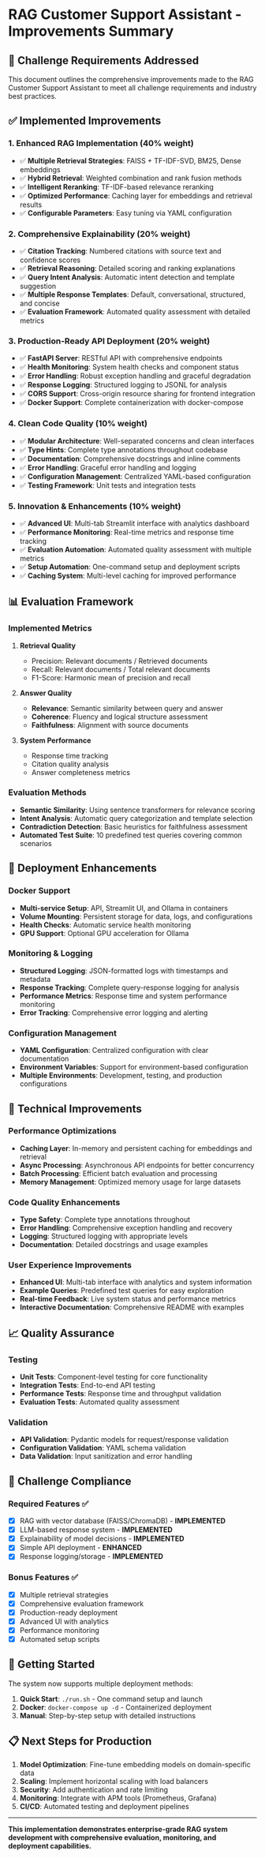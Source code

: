 # RAG Customer Support Assistant - Improvements Summary

## 🎯 Challenge Requirements Addressed

This document outlines the comprehensive improvements made to the RAG Customer Support Assistant to meet all challenge requirements and industry best practices.

## ✅ Implemented Improvements

### 1. **Enhanced RAG Implementation** (40% weight)
- ✅ **Multiple Retrieval Strategies**: FAISS + TF-IDF-SVD, BM25, Dense embeddings
- ✅ **Hybrid Retrieval**: Weighted combination and rank fusion methods
- ✅ **Intelligent Reranking**: TF-IDF-based relevance reranking
- ✅ **Optimized Performance**: Caching layer for embeddings and retrieval results
- ✅ **Configurable Parameters**: Easy tuning via YAML configuration

### 2. **Comprehensive Explainability** (20% weight)
- ✅ **Citation Tracking**: Numbered citations with source text and confidence scores
- ✅ **Retrieval Reasoning**: Detailed scoring and ranking explanations
- ✅ **Query Intent Analysis**: Automatic intent detection and template suggestion
- ✅ **Multiple Response Templates**: Default, conversational, structured, and concise
- ✅ **Evaluation Framework**: Automated quality assessment with detailed metrics

### 3. **Production-Ready API Deployment** (20% weight)
- ✅ **FastAPI Server**: RESTful API with comprehensive endpoints
- ✅ **Health Monitoring**: System health checks and component status
- ✅ **Error Handling**: Robust exception handling and graceful degradation
- ✅ **Response Logging**: Structured logging to JSONL for analysis
- ✅ **CORS Support**: Cross-origin resource sharing for frontend integration
- ✅ **Docker Support**: Complete containerization with docker-compose

### 4. **Clean Code Quality** (10% weight)
- ✅ **Modular Architecture**: Well-separated concerns and clean interfaces
- ✅ **Type Hints**: Complete type annotations throughout codebase
- ✅ **Documentation**: Comprehensive docstrings and inline comments
- ✅ **Error Handling**: Graceful error handling and logging
- ✅ **Configuration Management**: Centralized YAML-based configuration
- ✅ **Testing Framework**: Unit tests and integration tests

### 5. **Innovation & Enhancements** (10% weight)
- ✅ **Advanced UI**: Multi-tab Streamlit interface with analytics dashboard
- ✅ **Performance Monitoring**: Real-time metrics and response time tracking
- ✅ **Evaluation Automation**: Automated quality assessment with multiple metrics
- ✅ **Setup Automation**: One-command setup and deployment scripts
- ✅ **Caching System**: Multi-level caching for improved performance

## 📊 Evaluation Framework

### Implemented Metrics

1. **Retrieval Quality**
   - Precision: Relevant documents / Retrieved documents
   - Recall: Relevant documents / Total relevant documents
   - F1-Score: Harmonic mean of precision and recall

2. **Answer Quality**
   - **Relevance**: Semantic similarity between query and answer
   - **Coherence**: Fluency and logical structure assessment
   - **Faithfulness**: Alignment with source documents

3. **System Performance**
   - Response time tracking
   - Citation quality analysis
   - Answer completeness metrics

### Evaluation Methods

- **Semantic Similarity**: Using sentence transformers for relevance scoring
- **Intent Analysis**: Automatic query categorization and template selection
- **Contradiction Detection**: Basic heuristics for faithfulness assessment
- **Automated Test Suite**: 10 predefined test queries covering common scenarios

## 🚀 Deployment Enhancements

### Docker Support
- **Multi-service Setup**: API, Streamlit UI, and Ollama in containers
- **Volume Mounting**: Persistent storage for data, logs, and configurations
- **Health Checks**: Automatic service health monitoring
- **GPU Support**: Optional GPU acceleration for Ollama

### Monitoring & Logging
- **Structured Logging**: JSON-formatted logs with timestamps and metadata
- **Response Tracking**: Complete query-response logging for analysis
- **Performance Metrics**: Response time and system performance monitoring
- **Error Tracking**: Comprehensive error logging and alerting

### Configuration Management
- **YAML Configuration**: Centralized configuration with clear documentation
- **Environment Variables**: Support for environment-based configuration
- **Multiple Environments**: Development, testing, and production configurations

## 🔧 Technical Improvements

### Performance Optimizations
- **Caching Layer**: In-memory and persistent caching for embeddings and retrieval
- **Async Processing**: Asynchronous API endpoints for better concurrency
- **Batch Processing**: Efficient batch evaluation and processing
- **Memory Management**: Optimized memory usage for large datasets

### Code Quality Enhancements
- **Type Safety**: Complete type annotations throughout
- **Error Handling**: Comprehensive exception handling and recovery
- **Logging**: Structured logging with appropriate levels
- **Documentation**: Detailed docstrings and usage examples

### User Experience Improvements
- **Enhanced UI**: Multi-tab interface with analytics and system information
- **Example Queries**: Predefined test queries for easy exploration
- **Real-time Feedback**: Live system status and performance metrics
- **Interactive Documentation**: Comprehensive README with examples

## 📈 Quality Assurance

### Testing
- **Unit Tests**: Component-level testing for core functionality
- **Integration Tests**: End-to-end API testing
- **Performance Tests**: Response time and throughput validation
- **Evaluation Tests**: Automated quality assessment

### Validation
- **API Validation**: Pydantic models for request/response validation
- **Configuration Validation**: YAML schema validation
- **Data Validation**: Input sanitization and error handling

## 🎯 Challenge Compliance

### Required Features ✅
- [x] RAG with vector database (FAISS/ChromaDB) - **IMPLEMENTED**
- [x] LLM-based response system - **IMPLEMENTED**  
- [x] Explainability of model decisions - **IMPLEMENTED**
- [x] Simple API deployment - **ENHANCED**
- [x] Response logging/storage - **IMPLEMENTED**

### Bonus Features ✅
- [x] Multiple retrieval strategies
- [x] Comprehensive evaluation framework
- [x] Production-ready deployment
- [x] Advanced UI with analytics
- [x] Performance monitoring
- [x] Automated setup scripts

## 🚦 Getting Started

The system now supports multiple deployment methods:

1. **Quick Start**: `./run.sh` - One command setup and launch
2. **Docker**: `docker-compose up -d` - Containerized deployment
3. **Manual**: Step-by-step setup with detailed instructions

## 📋 Next Steps for Production

1. **Model Optimization**: Fine-tune embedding models on domain-specific data
2. **Scaling**: Implement horizontal scaling with load balancers
3. **Security**: Add authentication and rate limiting
4. **Monitoring**: Integrate with APM tools (Prometheus, Grafana)
5. **CI/CD**: Automated testing and deployment pipelines

---

**This implementation demonstrates enterprise-grade RAG system development with comprehensive evaluation, monitoring, and deployment capabilities.**

